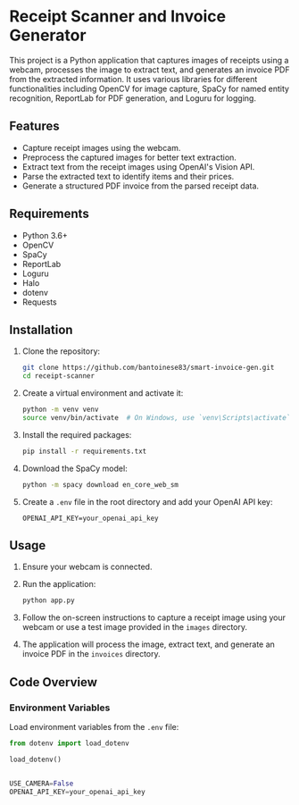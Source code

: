 # Receipt Scanner and Invoice Generator

This project is a Python application that captures images of receipts using a webcam, processes the image to extract text, and generates an invoice PDF from the extracted information. It uses various libraries for different functionalities including OpenCV for image capture, SpaCy for named entity recognition, ReportLab for PDF generation, and Loguru for logging.

## Features

- Capture receipt images using the webcam.
- Preprocess the captured images for better text extraction.
- Extract text from the receipt images using OpenAI's Vision API.
- Parse the extracted text to identify items and their prices.
- Generate a structured PDF invoice from the parsed receipt data.

## Requirements

- Python 3.6+
- OpenCV
- SpaCy
- ReportLab
- Loguru
- Halo
- dotenv
- Requests

## Installation

1. Clone the repository:

    ```sh
    git clone https://github.com/bantoinese83/smart-invoice-gen.git
    cd receipt-scanner
    ```

2. Create a virtual environment and activate it:

    ```sh
    python -m venv venv
    source venv/bin/activate  # On Windows, use `venv\Scripts\activate`
    ```

3. Install the required packages:

    ```sh
    pip install -r requirements.txt
    ```

4. Download the SpaCy model:

    ```sh
    python -m spacy download en_core_web_sm
    ```

5. Create a `.env` file in the root directory and add your OpenAI API key:

    ```env
    OPENAI_API_KEY=your_openai_api_key
    ```

## Usage

1. Ensure your webcam is connected.

2. Run the application:

    ```sh
    python app.py
    ```

3. Follow the on-screen instructions to capture a receipt image using your webcam or use a test image provided in the `images` directory.

4. The application will process the image, extract text, and generate an invoice PDF in the `invoices` directory.

## Code Overview

### Environment Variables

Load environment variables from the `.env` file:

```python
from dotenv import load_dotenv

load_dotenv()
```

```python

USE_CAMERA=False
OPENAI_API_KEY=your_openai_api_key

```


 

